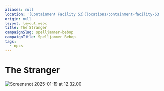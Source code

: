 ```yaml
---
aliases: null
location: '[Containment Facility 53](locations/containment-facility-53.md)'
origin: null
layout: layout.webc
title: The Stranger
campaignSlug: spelljammer-bebop
campaignTitle: Spelljammer Bebop
tags:
  - npcs
---
```

# The Stranger

![Screenshot 2025-01-19 at 12.32.00](_files/Screenshot%202025-01-19%20at%2012.32.00.png)
